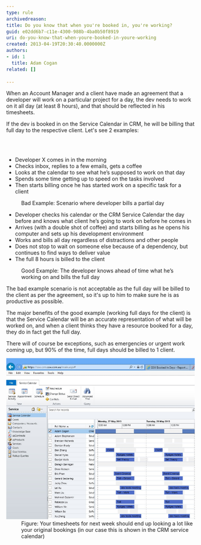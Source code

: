 ```yaml
---
type: rule
archivedreason: 
title: Do you know that when you're booked in, you're working?
guid: e02dd6b7-c11e-4300-988b-4ba0b50f8919
uri: do-you-know-that-when-youre-booked-in-youre-working
created: 2013-04-19T20:30:40.0000000Z
authors:
- id: 1
  title: Adam Cogan
related: []

---
```



<p>When an Account Manager and a client have made an agreement that a developer will work on a particular project for a day, the dev needs to work on it all day (at least 8 hours), and that should be reflected in his timesheets.</p><p>If the dev is booked in on the Service Calendar in CRM, he will be billing that full day to the respective client. Let's see 2 examples:</p>
<br><excerpt class='endintro'></excerpt><br>
<dl class="bad"><dt class="greyBox"><ul><li>Developer X comes in in the morning</li><li>Checks inbox, replies to a few emails, gets a coffee</li><li>Looks at the calendar to see what he’s supposed to work on that day</li><li>Spends some time getting up to speed on the tasks involved</li><li>Then starts billing once he has started work on a specific task for a client</li></ul></dt><dd>Bad Example: Scenario where developer bills a partial day</dd></dl><dl class="good"><dt class="greyBox"><ul><li>Developer checks his calendar or the CRM Service Calendar the day before and knows what client he’s going to work on before he comes in</li><li>Arrives (with a double shot of coffee) and starts billing as he opens his computer and sets up his development environment</li><li>Works and bills all day regardless of distractions and other people</li><li>Does not stop to wait on someone else because of a dependency, but continues to find ways to deliver value</li><li>The full 8 hours is billed to the client</li></ul></dt><dd>Good Example: The developer knows ahead of time what he’s working on and bills the full day</dd></dl><p>The bad example scenario is not acceptable as the full day will be billed to the client as per the agreement, so it's up to him to make sure he is as productive as possible. </p><p>The major benefits of the good example (working full days for the client) is that the Service Calendar will be an accurate representation of what will be worked on, and when a client thinks they have a resource booked for a day, they do in fact get the full day.</p><p>There will of course be exceptions, such as emergencies or urgent work coming up, but 90% of the time, full days should be billed to 1 client.</p><dl class="image"><dt><img alt="CRM showing timesheets" src="CRM-timesheets.jpg" /></dt><dd>Figure: Your timesheets for next week should end up looking a lot like your original bookings (in our case this is shown in the CRM service calendar)</dd></dl>


